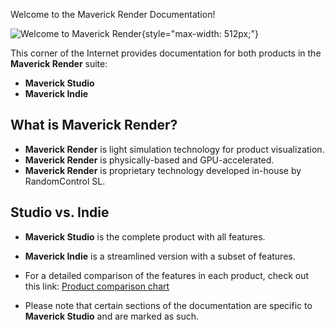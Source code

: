 Welcome to the Maverick Render Documentation!


![Welcome to Maverick Render](index_welcome.png "Welcome to Maverick Render"){style="max-width: 512px;"}


This corner of the Internet provides documentation for both products in the **Maverick Render** suite:

- **Maverick Studio**
- **Maverick Indie**


## What is Maverick Render?

- **Maverick Render** is light simulation technology for product visualization.
- **Maverick Render** is physically-based and GPU-accelerated.
- **Maverick Render** is proprietary technology developed in-house by RandomControl SL.


## Studio vs. Indie

- **Maverick Studio** is the complete product with all features.
- **Maverick Indie** is a streamlined version with a subset of features.
- For a detailed comparison of the features in each product, check out this link: [Product comparison chart](https://maverickrender.com/studio-vs-indie/)

- Please note that certain sections of the documentation are specific to **Maverick Studio** and are marked as such.
